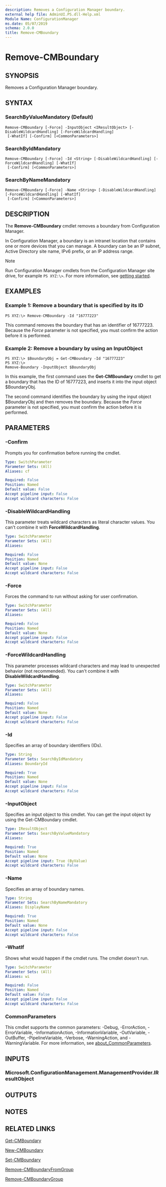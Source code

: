 ```yaml
---
description: Removes a Configuration Manager boundary.
external help file: AdminUI.PS.dll-Help.xml
Module Name: ConfigurationManager
ms.date: 05/07/2019
schema: 2.0.0
title: Remove-CMBoundary
---
```


# Remove-CMBoundary

## SYNOPSIS
Removes a Configuration Manager boundary.

## SYNTAX

### SearchByValueMandatory (Default)
```
Remove-CMBoundary [-Force] -InputObject <IResultObject> [-DisableWildcardHandling] [-ForceWildcardHandling]
 [-WhatIf] [-Confirm] [<CommonParameters>]
```

### SearchByIdMandatory
```
Remove-CMBoundary [-Force] -Id <String> [-DisableWildcardHandling] [-ForceWildcardHandling] [-WhatIf]
 [-Confirm] [<CommonParameters>]
```

### SearchByNameMandatory
```
Remove-CMBoundary [-Force] -Name <String> [-DisableWildcardHandling] [-ForceWildcardHandling] [-WhatIf]
 [-Confirm] [<CommonParameters>]
```

## DESCRIPTION
The **Remove-CMBoundary** cmdlet removes a boundary from Configuration Manager.

In Configuration Manager, a boundary is an intranet location that contains one or more devices that you can manage.
A boundary can be an IP subnet, Active Directory site name, IPv6 prefix, or an IP address range.

> [!NOTE]
> Run Configuration Manager cmdlets from the Configuration Manager site drive, for example `PS XYZ:\>`. For more information, see [getting started](/powershell/sccm/overview).

## EXAMPLES

### Example 1: Remove a boundary that is specified by its ID
```
PS XYZ:\> Remove-CMBoundary -Id "16777223"
```

This command removes the boundary that has an identifier of 16777223.
Because the *Force* parameter is not specified, you must confirm the action before it is performed.

### Example 2: Remove a boundary by using an InputObject
```
PS XYZ:\> $BoundaryObj = Get-CMBoundary -Id "16777223"
PS XYZ:\>
Remove-Boundary -InputObject $BoundaryObj
```

In this example, the first command uses the **Get-CMBoundary** cmdlet to get a boundary that has the ID of 16777223, and inserts it into the input object $BoundaryObj.

The second command identifies the boundary by using the input object $BoundaryObj and then removes the boundary.
Because the *Force* parameter is not specified, you must confirm the action before it is performed.

## PARAMETERS

### -Confirm
Prompts you for confirmation before running the cmdlet.

```yaml
Type: SwitchParameter
Parameter Sets: (All)
Aliases: cf

Required: False
Position: Named
Default value: False
Accept pipeline input: False
Accept wildcard characters: False
```

### -DisableWildcardHandling

This parameter treats wildcard characters as literal character values. You can't combine it with **ForceWildcardHandling**.

```yaml
Type: SwitchParameter
Parameter Sets: (All)
Aliases:

Required: False
Position: Named
Default value: None
Accept pipeline input: False
Accept wildcard characters: False
```

### -Force
Forces the command to run without asking for user confirmation.

```yaml
Type: SwitchParameter
Parameter Sets: (All)
Aliases:

Required: False
Position: Named
Default value: None
Accept pipeline input: False
Accept wildcard characters: False
```

### -ForceWildcardHandling

This parameter processes wildcard characters and may lead to unexpected behavior (not recommended). You can't combine it with **DisableWildcardHandling**.

```yaml
Type: SwitchParameter
Parameter Sets: (All)
Aliases:

Required: False
Position: Named
Default value: None
Accept pipeline input: False
Accept wildcard characters: False
```

### -Id
Specifies an array of boundary identifiers (IDs).

```yaml
Type: String
Parameter Sets: SearchByIdMandatory
Aliases: BoundaryId

Required: True
Position: Named
Default value: None
Accept pipeline input: False
Accept wildcard characters: False
```

### -InputObject
Specifies an input object to this cmdlet.
You can get the input object by using the Get-CMBoundary cmdlet.

```yaml
Type: IResultObject
Parameter Sets: SearchByValueMandatory
Aliases:

Required: True
Position: Named
Default value: None
Accept pipeline input: True (ByValue)
Accept wildcard characters: False
```

### -Name
Specifies an array of boundary names.

```yaml
Type: String
Parameter Sets: SearchByNameMandatory
Aliases: DisplayName

Required: True
Position: Named
Default value: None
Accept pipeline input: False
Accept wildcard characters: False
```

### -WhatIf

Shows what would happen if the cmdlet runs. The cmdlet doesn't run.

```yaml
Type: SwitchParameter
Parameter Sets: (All)
Aliases: wi

Required: False
Position: Named
Default value: False
Accept pipeline input: False
Accept wildcard characters: False
```

### CommonParameters
This cmdlet supports the common parameters: -Debug, -ErrorAction, -ErrorVariable, -InformationAction, -InformationVariable, -OutVariable, -OutBuffer, -PipelineVariable, -Verbose, -WarningAction, and -WarningVariable. For more information, see [about_CommonParameters](http://go.microsoft.com/fwlink/?LinkID=113216).

## INPUTS

### Microsoft.ConfigurationManagement.ManagementProvider.IResultObject

## OUTPUTS

###  

## NOTES

## RELATED LINKS

[Get-CMBoundary](Get-CMBoundary.md)

[New-CMBoundary](New-CMBoundary.md)

[Set-CMBoundary](Set-CMBoundary.md)

[Remove-CMBoundaryFromGroup](Remove-CMBoundaryFromGroup.md)

[Remove-CMBoundaryGroup](Remove-CMBoundaryGroup.md)



